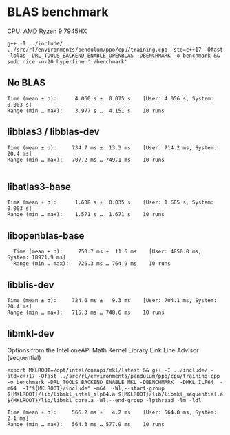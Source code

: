 # BLAS benchmark
CPU: AMD Ryzen 9 7945HX

```
g++ -I ../include/ ../src/rl/environments/pendulum/ppo/cpu/training.cpp -std=c++17 -Ofast -lblas -DRL_TOOLS_BACKEND_ENABLE_OPENBLAS -DBENCHMARK -o benchmark && sudo nice -n-20 hyperfine './benchmark'
```


## No BLAS
```
Time (mean ± σ):      4.060 s ±  0.075 s    [User: 4.056 s, System: 0.003 s]
Range (min … max):    3.977 s …  4.151 s    10 runs
```

## libblas3 / libblas-dev
```
Time (mean ± σ):     734.7 ms ±  13.3 ms    [User: 714.2 ms, System: 20.4 ms]
Range (min … max):   707.2 ms … 749.1 ms    10 runs


```

## libatlas3-base

```
Time (mean ± σ):      1.608 s ±  0.035 s    [User: 1.605 s, System: 0.003 s]
Range (min … max):    1.571 s …  1.671 s    10 runs
```


## libopenblas-base

```
  Time (mean ± σ):     750.7 ms ±  11.6 ms    [User: 4850.0 ms, System: 18971.9 ms]
  Range (min … max):   726.3 ms … 764.9 ms    10 runs
```


## libblis-dev
```
Time (mean ± σ):     724.6 ms ±   9.3 ms    [User: 704.1 ms, System: 20.4 ms]
Range (min … max):   715.3 ms … 748.6 ms    10 runs
```

## libmkl-dev
Options from the Intel oneAPI Math Kernel Library Link Line Advisor (sequential)
```
export MKLROOT=/opt/intel/oneapi/mkl/latest && g++ -I ../include/ -std=c++17 -Ofast ../src/rl/environments/pendulum/ppo/cpu/training.cpp -o benchmark -DRL_TOOLS_BACKEND_ENABLE_MKL -DBENCHMARK  -DMKL_ILP64  -m64  -I"${MKLROOT}/include" -m64  -Wl,--start-group ${MKLROOT}/lib/libmkl_intel_ilp64.a ${MKLROOT}/lib/libmkl_sequential.a ${MKLROOT}/lib/libmkl_core.a -Wl,--end-group -lpthread -lm -ldl
```
```
Time (mean ± σ):     566.2 ms ±   4.2 ms    [User: 564.0 ms, System: 2.1 ms]
Range (min … max):   564.3 ms … 577.9 ms    10 runs

```